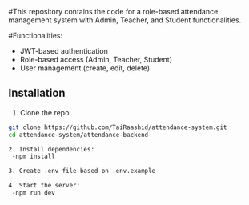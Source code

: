 #This repository contains the code for a role-based attendance management system with Admin, Teacher, and Student functionalities.

#Functionalities:
- JWT-based authentication
- Role-based access (Admin, Teacher, Student)
- User management (create, edit, delete)

## Installation

1. Clone the repo:
```bash
git clone https://github.com/TaiRaashid/attendance-system.git
cd attendance-system/attendance-backend

2. Install dependencies:
 -npm install

3. Create .env file based on .env.example

4. Start the server:
 -npm run dev
